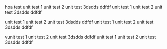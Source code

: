 hoa test
unit test 1
unit test 2
unit test 3dsdds
ddfdf
unit test 1
unit test 2
unit test 3dsdds
ddfdf

unit test 1
unit test 2
unit test 3dsdds
ddfdf
unit test 1
unit test 2
unit test 3dsdds
ddfdf

vunit test 1
unit test 2
unit test 3dsdds
ddfdf
unit test 1
unit test 2
unit test 3dsdds
ddfdf
